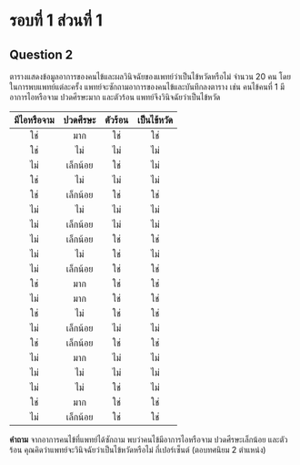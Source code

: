 # รอบที่ 1 ส่วนที่ 1

## Question 2

ตารางแสดงข้อมูลอาการของคนไข้และผลวินิจฉัยของแพทย์ว่าเป็นไข้หวัดหรือไม่ จำนวน 20 คน โดยในการพบแพทย์แต่ละครั้ง แพทย์จะซักถามอาการของคนไข้และบันทึกลงตาราง เช่น คนไข้คนที่ 1 มีอาการไอหรือจาม ปวดศีรษะมาก และตัวร้อน แพทย์จึงวินิจฉัยว่าเป็นไข้หวัด


|มีไอหรือจาม|ปวดศีรษะ|ตัวร้อน|เป็นไข้หวัด|
|:-:|:-:|:-:|:-:|
|ใช่|มาก|ใช่|ใช่|
|ใช่|ไม่|ไม่|ไม่|
|ไม่|เล็กน้อย|ใช่|ไม่|
|ใช่|ไม่|ไม่|ไม่|
|ใช่|เล็กน้อย|ใช่|ใช่|
|ไม่|ไม่|ไม่|ไม่|
|ไม่|เล็กน้อย|ไม่|ไม่|
|ไม่|เล็กน้อย|ใช่|ใช่|
|ไม่|ไม่|ใช่|ไม่|
|ไม่|เล็กน้อย|ใช่|ใช่|
|ใช่|มาก|ใช่|ใช่|
|ไม่|มาก|ใช่|ใช่|
|ใช่|ไม่|ใช่|ใช่|
|ไม่|เล็กน้อย|ไม่|ไม่|
|ใช่|เล็กน้อย|ใช่|ใช่|
|ไม่|มาก|ไม่|ไม่|
|ไม่|ไม่|ไม่|ไม่|
|ไม่|ไม่|ใช่|ไม่|
|ใช่|มาก|ใช่|ใช่|
|ไม่|เล็กน้อย|ใช่|ใช่|


**คำถาม** จากอาการคนไข้ที่แพทย์ได้ซักถาม พบว่าคนไข้มีอาการไอหรือจาม ปวดศีรษะเล็กน้อย และตัวร้อน คุณคิดว่าแพทย์จะวินิจฉัยว่าเป็นไข้หวัดหรือไม่ กี่เปอร์เซ็นต์ (ตอบทศนิยม 2 ตำแหน่ง)
